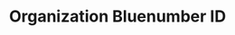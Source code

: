 ---
title: 'Organization Bluenumber ID'
field: 'is.organization.bluenumber'
slug: 'global-organization-bluenumber-id'
required: False
module: 'Provenance'
cluster: 'Global'
policy: 'Free value. Repeat values.'
layout: 'home'
---